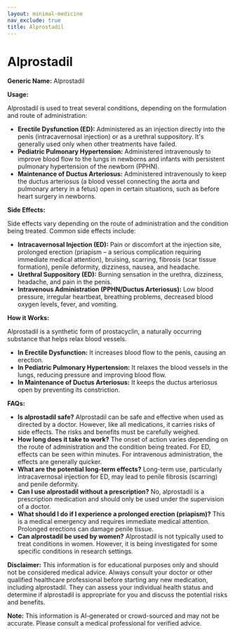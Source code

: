 ```yaml
---
layout: minimal-medicine
nav_exclude: true
title: Alprostadil
---
```


# Alprostadil

**Generic Name:** Alprostadil

**Usage:**

Alprostadil is used to treat several conditions, depending on the formulation and route of administration:

* **Erectile Dysfunction (ED):**  Administered as an injection directly into the penis (intracavernosal injection) or as a urethral suppository.  It's generally used only when other treatments have failed.
* **Pediatric Pulmonary Hypertension:** Administered intravenously to improve blood flow to the lungs in newborns and infants with persistent pulmonary hypertension of the newborn (PPHN).
* **Maintenance of Ductus Arteriosus:**  Administered intravenously to keep the ductus arteriosus (a blood vessel connecting the aorta and pulmonary artery in a fetus) open in certain situations, such as before heart surgery in newborns.


**Side Effects:**

Side effects vary depending on the route of administration and the condition being treated.  Common side effects include:

* **Intracavernosal Injection (ED):** Pain or discomfort at the injection site, prolonged erection (priapism – a serious complication requiring immediate medical attention), bruising, scarring, fibrosis (scar tissue formation), penile deformity, dizziness, nausea, and headache.
* **Urethral Suppository (ED):** Burning sensation in the urethra, dizziness, headache, and pain in the penis.
* **Intravenous Administration (PPHN/Ductus Arteriosus):**  Low blood pressure, irregular heartbeat, breathing problems, decreased blood oxygen levels, fever, and vomiting.


**How it Works:**

Alprostadil is a synthetic form of prostacyclin, a naturally occurring substance that helps relax blood vessels.

* **In Erectile Dysfunction:** It increases blood flow to the penis, causing an erection.
* **In Pediatric Pulmonary Hypertension:** It relaxes the blood vessels in the lungs, reducing pressure and improving blood flow.
* **In Maintenance of Ductus Arteriosus:** It keeps the ductus arteriosus open by preventing its constriction.


**FAQs:**

* **Is alprostadil safe?**  Alprostadil can be safe and effective when used as directed by a doctor. However, like all medications, it carries risks of side effects.  The risks and benefits must be carefully weighed.
* **How long does it take to work?**  The onset of action varies depending on the route of administration and the condition being treated.  For ED, effects can be seen within minutes. For intravenous administration, the effects are generally quicker.
* **What are the potential long-term effects?**  Long-term use, particularly intracavernosal injection for ED, may lead to penile fibrosis (scarring) and penile deformity.
* **Can I use alprostadil without a prescription?** No, alprostadil is a prescription medication and should only be used under the supervision of a doctor.
* **What should I do if I experience a prolonged erection (priapism)?**  This is a medical emergency and requires immediate medical attention.  Prolonged erections can damage penile tissue.
* **Can alprostadil be used by women?** Alprostadil is not typically used to treat conditions in women.  However, it is being investigated for some specific conditions in research settings.


**Disclaimer:** This information is for educational purposes only and should not be considered medical advice.  Always consult your doctor or other qualified healthcare professional before starting any new medication, including alprostadil.  They can assess your individual health status and determine if alprostadil is appropriate for you and discuss the potential risks and benefits.


**Note:** This information is AI-generated or crowd-sourced and may not be accurate. Please consult a medical professional for verified advice.